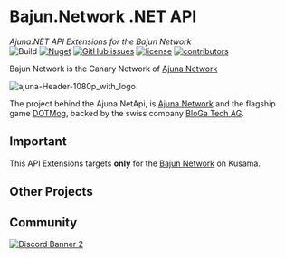 # Bajun.Network .NET API
*Ajuna.NET API Extensions for the Bajun Network*  
![Build](https://github.com/ajuna-network/Bajun.Network.NET/actions/workflows/build.yml/badge.svg)
[![Nuget](https://img.shields.io/nuget/v/Bajun.Network.NET.Extension)](https://www.nuget.org/packages/Bajun.Network.NET.Extension/)
[![GitHub issues](https://img.shields.io/github/issues/ajuna-network/Bajun.Network.NET.svg)](https://github.com/ajuna-network/Bajun.Network.NET/issues)
[![license](https://img.shields.io/github/license/ajuna-network/Bajun.Network.NET)](https://github.com/ajuna-network/Bajun.Network.NET/blob/origin/LICENSE)
[![contributors](https://img.shields.io/github/contributors/ajuna-network/Bajun.Network.NET)](https://github.com/ajuna-network/Bajun.Network.NET/graphs/contributors)  

Bajun Network is the Canary Network of [Ajuna Network](https://ajuna.io)

![ajuna-Header-1080p_with_logo](https://user-images.githubusercontent.com/17710198/136852531-d9eb47cd-efcd-4c88-bdbf-78dfcbffe287.png)

The project behind the Ajuna.NetApi, is [Ajuna Network](https://ajuna.io/) and the flagship game [DOTMog](https://dotmog.com/), backed by the swiss company [BloGa Tech AG](admin@bloga.tech).

## Important
This API Extensions targets **only** for the [Bajun Network](https://polkadot.js.org/apps/?rpc=wss%3A%2F%2Fbajun.api.onfinality.io%2Fpublic-ws#/explorer) on Kusama.

## Other Projects

## Community

[![Discord Banner 2](https://discordapp.com/api/guilds/849331368558198803/widget.png?style=banner2)](https://discord.gg/cE72GYcFgY)
